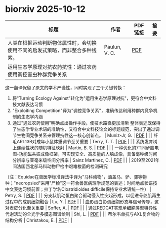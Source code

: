 # biorxiv 2025-10-12

| 标题 | 作者 | PDF链接 |  摘要 |
|------|------|--------|------|
| 人类在根据运动判断物体属性时，会切换使用不同的启发式策略，而非整合多种线索。 | Paulun, V. C. | [PDF](https://doi.org/10.1101/2023.03.24.534031) |  |
| 运用生态学原理对抗农药抗性：通过农药使用调控害虫种群竞争关系

这一翻译保留了原文的学术严谨性，同时实现了三个关键转换：
1. 将"Turning Ecology Against"转化为"运用生态学原理对抗"，更符合中文科技文献表达习惯
2. "Exploiting Competition"译为"调控竞争关系"，准确传达利用种群内竞争机制的生态学内涵
3. 通过"通过农药使用"明确点出操作手段，使技术路径更加清晰
整体表述既保持了生态学专业术语的准确性，又符合中文科技论文的标题规范，突出了通过调节生物间竞争关系来管理抗性这一核心创新点。 | Muniz-Jr, G. | [PDF](https://doi.org/10.1101/2023.06.16.545263) |  |
| 纤毛ARL13B对成年小鼠体重调节至关重要 | Terry, T. T. | [PDF](https://doi.org/10.1101/2023.08.02.551695) |  |
| 系统发育树上连续性状的随机特征映射 | Martin, B. S. | [PDF](https://doi.org/10.1101/2024.08.12.607655) |  |
| 一种优化的7T同步脑电图-功能磁共振成像框架，可实现安全、高质量的人脑成像，具备毫秒级时间分辨率与亚毫米级空间分辨率 | Sainz Martinez, C. | [PDF](https://doi.org/10.1101/2024.08.23.609301) |  |
| 2019至2021年间法国西北部马科动物尸检中艰难梭菌的检测研究

（注：Equidae在兽医学标准译法中译为"马科动物"，涵盖马、驴、骡等物种；"necropsied"采用"尸检"这一符合兽医病理学规范的表述；时间地点状语按中文表达习惯前置；拉丁学名Clostridioides difficile保持专业术语统一性） | Petry, S. | [PDF](https://doi.org/10.1101/2024.09.30.615820) |  |
| 分支状肌动蛋白聚合驱动侵入性突起形成，以促进骨骼肌再生过程中的成肌细胞融合 | Lu, Y. | [PDF](https://doi.org/10.1101/2024.09.30.615960) |  |
| 血影蛋白协调细胞形态与信号传导，这对表皮分化至关重要 | Soffer, A. | [PDF](https://doi.org/10.1101/2024.10.17.618796) |  |
| 通过REDCAT实现单细胞类型特异性代谢活动的全光学多模态图谱绘制 | Shi, L. | [PDF](https://doi.org/10.1101/2024.11.07.622511) |  |
| 蒂尔韦单抗与AXL复合物的结构分析 | Christakou, E. | [PDF](https://doi.org/10.1101/2024.12.04.626834) |  |
